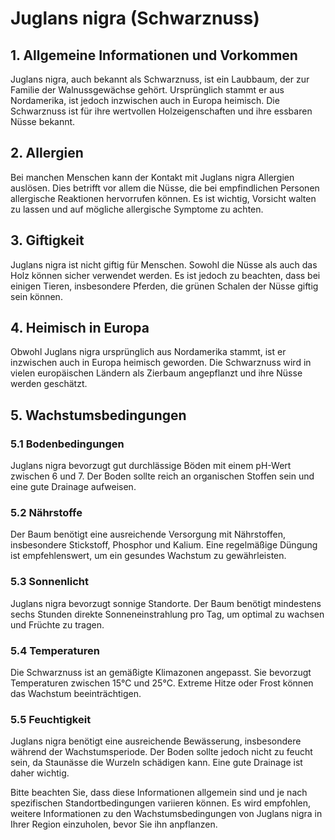 # Juglans nigra (Schwarznuss)

## 1. Allgemeine Informationen und Vorkommen
Juglans nigra, auch bekannt als Schwarznuss, ist ein Laubbaum, der zur Familie der Walnussgewächse gehört. Ursprünglich stammt er aus Nordamerika, ist jedoch inzwischen auch in Europa heimisch. Die Schwarznuss ist für ihre wertvollen Holzeigenschaften und ihre essbaren Nüsse bekannt.

## 2. Allergien
Bei manchen Menschen kann der Kontakt mit Juglans nigra Allergien auslösen. Dies betrifft vor allem die Nüsse, die bei empfindlichen Personen allergische Reaktionen hervorrufen können. Es ist wichtig, Vorsicht walten zu lassen und auf mögliche allergische Symptome zu achten.

## 3. Giftigkeit
Juglans nigra ist nicht giftig für Menschen. Sowohl die Nüsse als auch das Holz können sicher verwendet werden. Es ist jedoch zu beachten, dass bei einigen Tieren, insbesondere Pferden, die grünen Schalen der Nüsse giftig sein können.

## 4. Heimisch in Europa
Obwohl Juglans nigra ursprünglich aus Nordamerika stammt, ist er inzwischen auch in Europa heimisch geworden. Die Schwarznuss wird in vielen europäischen Ländern als Zierbaum angepflanzt und ihre Nüsse werden geschätzt.

## 5. Wachstumsbedingungen
### 5.1 Bodenbedingungen
Juglans nigra bevorzugt gut durchlässige Böden mit einem pH-Wert zwischen 6 und 7. Der Boden sollte reich an organischen Stoffen sein und eine gute Drainage aufweisen.

### 5.2 Nährstoffe
Der Baum benötigt eine ausreichende Versorgung mit Nährstoffen, insbesondere Stickstoff, Phosphor und Kalium. Eine regelmäßige Düngung ist empfehlenswert, um ein gesundes Wachstum zu gewährleisten.

### 5.3 Sonnenlicht
Juglans nigra bevorzugt sonnige Standorte. Der Baum benötigt mindestens sechs Stunden direkte Sonneneinstrahlung pro Tag, um optimal zu wachsen und Früchte zu tragen.

### 5.4 Temperaturen
Die Schwarznuss ist an gemäßigte Klimazonen angepasst. Sie bevorzugt Temperaturen zwischen 15°C und 25°C. Extreme Hitze oder Frost können das Wachstum beeinträchtigen.

### 5.5 Feuchtigkeit
Juglans nigra benötigt eine ausreichende Bewässerung, insbesondere während der Wachstumsperiode. Der Boden sollte jedoch nicht zu feucht sein, da Staunässe die Wurzeln schädigen kann. Eine gute Drainage ist daher wichtig.

Bitte beachten Sie, dass diese Informationen allgemein sind und je nach spezifischen Standortbedingungen variieren können. Es wird empfohlen, weitere Informationen zu den Wachstumsbedingungen von Juglans nigra in Ihrer Region einzuholen, bevor Sie ihn anpflanzen.
